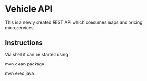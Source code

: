 # Vehicle API

This is a newly created REST API which consumes maps and pricing microservices

## Instructions

Via shell it can be started using

mvn clean package

mvn exec:java
